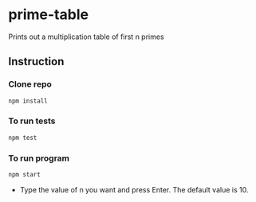 # prime-table
Prints out a multiplication table of first n primes

## Instruction

### Clone repo
```bash    
npm install
```
### To run tests
```bash    
npm test
```
### To run program
```bash    
npm start
```
- Type the value of n you want and press Enter. The default value is 10.
